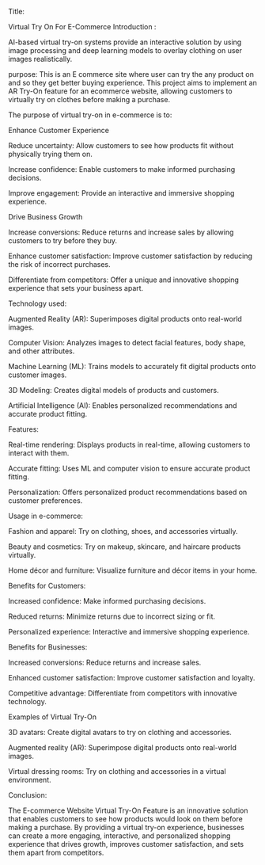 
Title:

Virtual Try On For E-Commerce Introduction :

AI-based virtual try-on systems provide an interactive solution by using image processing and deep learning models to overlay clothing on user images realistically.

purpose: This is an E commerce site where user can try the any product on and so they get better buying experience. This project aims to implement an AR Try-On feature for an ecommerce website, allowing customers to virtually try on clothes before making a purchase.

The purpose of virtual try-on in e-commerce is to:

Enhance Customer Experience

Reduce uncertainty: Allow customers to see how products fit without physically trying them on.

Increase confidence: Enable customers to make informed purchasing decisions.

Improve engagement: Provide an interactive and immersive shopping experience.

Drive Business Growth

Increase conversions: Reduce returns and increase sales by allowing customers to try before they buy.

Enhance customer satisfaction: Improve customer satisfaction by reducing the risk of incorrect purchases.

Differentiate from competitors: Offer a unique and innovative shopping experience that sets your business apart.

Technology used:

Augmented Reality (AR): Superimposes digital products onto real-world images.

Computer Vision: Analyzes images to detect facial features, body shape, and other attributes.

Machine Learning (ML): Trains models to accurately fit digital products onto customer images.

3D Modeling: Creates digital models of products and customers.

Artificial Intelligence (AI): Enables personalized recommendations and accurate product fitting.

Features:

Real-time rendering: Displays products in real-time, allowing customers to interact with them.

Accurate fitting: Uses ML and computer vision to ensure accurate product fitting.

Personalization: Offers personalized product recommendations based on customer preferences.

Usage in e-commerce:

Fashion and apparel: Try on clothing, shoes, and accessories virtually.

Beauty and cosmetics: Try on makeup, skincare, and haircare products virtually.

Home décor and furniture: Visualize furniture and décor items in your home.

Benefits for Customers:

Increased confidence: Make informed purchasing decisions.

Reduced returns: Minimize returns due to incorrect sizing or fit.

Personalized experience: Interactive and immersive shopping experience.

Benefits for Businesses:

Increased conversions: Reduce returns and increase sales.

Enhanced customer satisfaction: Improve customer satisfaction and loyalty.

Competitive advantage: Differentiate from competitors with innovative technology.

Examples of Virtual Try-On

3D avatars: Create digital avatars to try on clothing and accessories.

Augmented reality (AR): Superimpose digital products onto real-world images.

Virtual dressing rooms: Try on clothing and accessories in a virtual environment.

Conclusion:

The E-commerce Website Virtual Try-On Feature is an innovative solution that enables customers to see how products would look on them before making a purchase. By providing a virtual try-on experience, businesses can create a more engaging, interactive, and personalized shopping experience that drives growth, improves customer satisfaction, and sets them apart from competitors.
